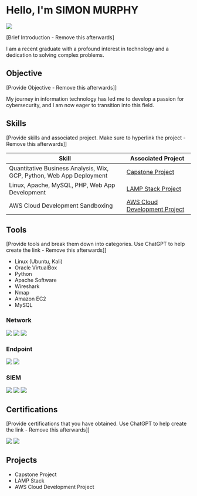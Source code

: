 # Hello, I'm SIMON MURPHY
<a href="https://www.linkedin.com/in/smurphy1398/"><img src="https://img.shields.io/badge/-LinkedIn-0072b1?&style=for-the-badge&logo=linkedin&logoColor=white" /></a>

[Brief Introduction - Remove this afterwards]

I am a recent graduate with a profound interest in technology and a dedication to solving complex problems.

## Objective
[Provide Objective - Remove this afterwards]]

My journey in information technology has led me to develop a passion for cybersecurity, and I am now eager to transition into this field.

## Skills
[Provide skills and associated project. Make sure to hyperlink the project - Remove this afterwards]]

| Skill                                         | Associated Project         |
|-----------------------------------------------|----------------------------|
| Quantitative Business Analysis, Wix, GCP, Python, Web App Deployment          | <a href="https://google.com">Capstone Project</a>|
| Linux, Apache, MySQL, PHP, Web App Development | <a href="https://google.com">LAMP Stack Project</a>|
| AWS Cloud Development Sandboxing        | <a href="https://google.com">AWS Cloud Development Project</a>|

## Tools
[Provide tools and break them down into categories. Use ChatGPT to help create the link - Remove this afterwards]]
 - Linux (Ubuntu, Kali)
 - Oracle VirtualBox
 - Python
 - Apache Software
 - Wireshark
 - Nmap
 - Amazon EC2
 - MySQL

### Network
<div>
    <img src="https://img.shields.io/badge/-Wireshark-1679A7?&style=for-the-badge&logo=Wireshark&logoColor=white" />
    <img src="https://img.shields.io/badge/-Suricata-EF3B2D?&style=for-the-badge&logo=Suricata&logoColor=white" />
    <img src="https://img.shields.io/badge/-Zeek-777BB4?&style=for-the-badge&logo=Zeek&logoColor=white" />
</div>

### Endpoint
<div>
    <img src="https://img.shields.io/badge/-Microsoft_Defender_for_Endpoint-00A4EF?&style=for-the-badge&logo=Microsoft&logoColor=white" />
    <img src="https://img.shields.io/badge/-Velociraptor-4B275F?&style=for-the-badge&logo=Velociraptor&logoColor=white" />
</div>

### SIEM
<div>
    <img src="https://img.shields.io/badge/-Microsoft_Sentinel-0078D4?&style=for-the-badge&logo=Microsoft&logoColor=white" />
    <img src="https://img.shields.io/badge/-Splunk-000000?&style=for-the-badge&logo=Splunk&logoColor=white" />
    <img src="https://img.shields.io/badge/-Elastic-005571?&style=for-the-badge&logo=Elastic&logoColor=white" />
</div>

## Certifications
[Provide certifications that you have obtained. Use ChatGPT to help create the link - Remove this afterwards]]
<div>
<img src="https://img.shields.io/badge/-Security%2B-FF0000?&style=for-the-badge&logo=CompTIA&logoColor=white" />
<img src="https://img.shields.io/badge/-Network%2B-007ACC?&style=for-the-badge&logo=CompTIA&logoColor=white" />
</div>

## Projects
- Capstone Project
- LAMP Stack
- AWS Cloud Development Project
